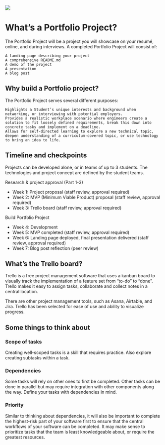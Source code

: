 <img src="https://s3.amazonaws.com/alx-intranet.hbtn.io/uploads/medias/2019/9/4391d31c6a8e594e3655.png?X-Amz-Algorithm=AWS4-HMAC-SHA256&X-Amz-Credential=AKIARDDGGGOUSBVO6H7D%2F20221208%2Fus-east-1%2Fs3%2Faws4_request&X-Amz-Date=20221208T111127Z&X-Amz-Expires=86400&X-Amz-SignedHeaders=host&X-Amz-Signature=972d492c11112267951d4bbef5968e79396c88fe846055ffbaaac9a644aa9edb">

# What’s a Portfolio Project?

The Portfolio Project will be a project you will showcase on your resumé, online, and during interviews. A completed Portfolio Project will consist of:

    A landing page describing your project
    A comprehensive README.md
    A demo of the project
    A presentation
    A blog post

## Why build a Portfolio project?

The Portfolio Project serves several different purposes:

    Highlights a Student’s unique interests and background when networking, or interviewing with potential employers.
    Provides a realistic workplace scenario where engineers create a solution to fit loosely defined requirements, break this down into concrete tasks and implement on a deadline.
    Allows for self-directed learning to explore a new technical topic, deepen understanding of a curriculum-covered topic, or use technology to bring an idea to life.

## Timeline and checkpoints

Projects can be developed alone, or in teams of up to 3 students. The technologies and project concept are defined by the student teams.

Research & project approval (Part 1-3)

- Week 1: Project proposal (staff review, approval required)
- Week 2: MVP (Minimum Viable Product) proposal (staff review, approval required)
- Week 3: Trello board (staff review, approval required)

Build Portfolio Project

- Week 4: Development
- Week 5: MVP completed (staff review, approval required)
- Week 6: Landing page deployed, final presentation delivered (staff review, approval required)
- Week 7: Blog post reflection (peer review)

## What’s the Trello board?

Trello is a free project management software that uses a kanban board to visually track the implementation of a feature set from “to-do” to “done”. Trello makes it easy to assign tasks, collaborate and collect notes in a central location.

There are other project management tools, such as Asana, Airtable, and Jira. Trello has been selected for ease of use and ability to visualize progress.
## Some things to think about
### Scope of tasks

Creating well-scoped tasks is a skill that requires practice. Also explore creating subtasks within a task.
### Dependencies

Some tasks will rely on other ones to first be completed. Other tasks can be done in parallel but may require integration with other components along the way. Define your tasks with dependencies in mind.
### Priority

Similar to thinking about dependencies, it will also be important to complete the highest-risk part of your software first to ensure that the central workflows of your software can be completed. It may make sense to prioritize tasks that the team is least knowledgeable about, or require the greatest resources.